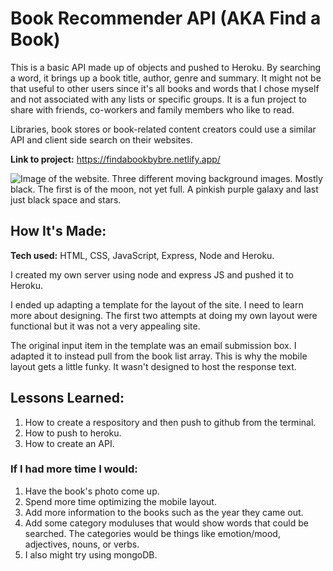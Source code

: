 # Book Recommender API (AKA Find a Book)
 This is a basic API made up of objects and pushed to Heroku. By searching a word, it brings up a book title, author, genre and summary. It might not be that useful to other users since it's all books and words that I chose myself and not associated with any lists or specific groups. It is a fun project to share with friends, co-workers and family members who like to read.
 
 Libraries, book stores or book-related content creators could use a similar API and client side search on their websites. 

**Link to project:** https://findabookbybre.netlify.app/

![Image of the website. Three different moving background images. Mostly black. The first is of the moon, not yet full. A pinkish purple galaxy and last just black space and stars. ](https://github.com/BreaBang/BookRecommenderAPI/blob/main/API.gif.gif)

## How It's Made:

**Tech used:** HTML, CSS, JavaScript, Express, Node and Heroku.

I created my own server using node and express JS and pushed it to Heroku.

I ended up adapting a template for the layout of the site. I need to learn more about designing. The first two attempts at doing my own layout were functional but it was not a very appealing site.

The original input item in the template was an email submission box. I adapted it to instead pull from the book list array. This is why the mobile layout gets a little funky. It wasn't designed to host the response text. 

## Lessons Learned:

1. How to create a respository and then push to github from the terminal.
2. How to push to heroku.
3. How to create an API.

### If I had more time I would:

1. Have the book's photo come up.
2. Spend more time optimizing the mobile layout.
3. Add more information to the books such as the year they came out.
4. Add some category moduluses that would show words that could be searched. The categories would be things like emotion/mood, adjectives, nouns, or verbs.
5. I also might try using mongoDB. 


